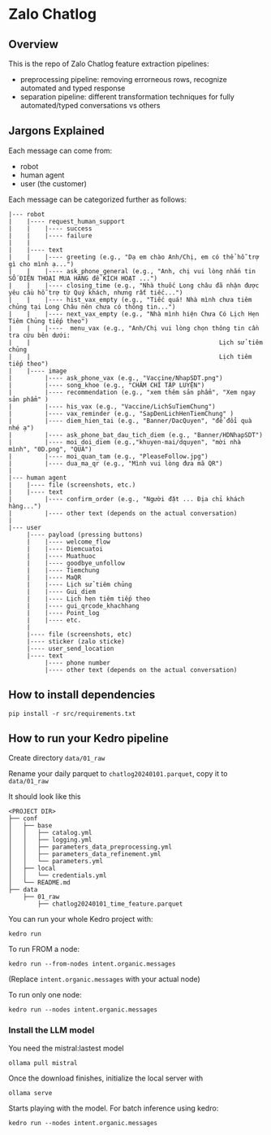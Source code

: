 # Zalo Chatlog

## Overview

This is the repo of Zalo Chatlog feature extraction pipelines:

* preprocessing pipeline: removing errorneous rows, recognize automated and typed response
* separation pipeline: different transformation techniques for fully automated/typed conversations vs others

## Jargons Explained

Each message can come from:

* robot
* human agent
* user (the customer)

Each message can be categorized further as follows:

```
|--- robot
|    |---- request_human_support
|    |    |---- success
|    |    |---- failure
|    |
|    |---- text
|    |    |---- greeting (e.g., "Dạ em chào Anh/Chị, em có thể hỗ trợ gì cho mình ạ...")
|    |    |---- ask_phone_general (e.g., "Anh, chị vui lòng nhắn tin SỐ ĐIỆN THOẠI MUA HÀNG để KÍCH HOẠT ...")
|    |    |---- closing_time (e.g., "Nhà thuốc Long châu đã nhận được yêu cầu hỗ trợ từ Quý khách, nhưng rất tiếc...")
|    |    |---- hist_vax_empty (e.g., "Tiếc quá! Nhà mình chưa tiêm chủng tại Long Châu nên chưa có thông tin...")
|    |    |---- next_vax_empty (e.g., "Nhà mình hiện Chưa Có Lịch Hẹn Tiêm Chủng tiếp theo")
|    |    |----  menu_vax (e.g., "Anh/Chị vui lòng chọn thông tin cần tra cứu bên dưới:
|    |                                                    Lịch sử tiêm chủng
|    |                                                    Lịch tiêm tiếp theo")
|    |---- image
|         |---- ask_phone_vax (e.g., "Vaccine/NhapSDT.png")
|         |---- song_khoe (e.g., "CHĂM CHỈ TẬP LUYỆN")
|         |---- recommendation (e.g., "xem thêm sản phẩm", "Xem ngay sản phẩm" )
|         |---- his_vax (e.g., "Vaccine/LichSuTiemChung")
|         |---- vax_reminder (e.g., "SapDenLichHenTiemChung" )
|         |---- diem_hien_tai (e.g., "Banner/DacQuyen", "để đổi quà nhé ạ")
|         |---- ask_phone_bat_dau_tich_diem (e.g., "Banner/HDNhapSDT")
|         |---- moi_doi_diem (e.g.,"khuyen-mai/dquyen", "mời nhà mình", "0D.png", "QUÀ")
|         |---- moi_quan_tam (e.g., "PleaseFollow.jpg")
|         |---- dua_ma_qr (e.g., "Mình vui lòng đưa mã QR")
|
|--- human agent
|    |---- file (screenshots, etc.)
|    |---- text 
|         |---- confirm_order (e.g., "Người đặt ... Địa chỉ khách hàng...") 
|         |---- other text (depends on the actual conversation)
|
|--- user
     |---- payload (pressing buttons)
     |    |---- welcome_flow            
     |    |---- Diemcuatoi              
     |    |---- Muathuoc                
     |    |---- goodbye_unfollow        
     |    |---- Tiemchung               
     |    |---- MaQR                    
     |    |---- Lịch sử tiêm chủng      
     |    |---- Gui_diem                
     |    |---- Lịch hẹn tiêm tiếp theo 
     |    |---- gui_qrcode_khachhang    
     |    |---- Point_log               
     |    |---- etc.
     |
     |---- file (screenshots, etc)
     |---- sticker (zalo sticke)
     |---- user_send_location 
     |---- text
          |---- phone number
          |---- other text (depends on the actual conversation)
```



## How to install dependencies

```
pip install -r src/requirements.txt
```

## How to run your Kedro pipeline

Create directory `data/01_raw` 

Rename your daily parquet to `chatlog20240101.parquet`, copy it to `data/01_raw`

It should look like this

```
<PROJECT DIR>
├── conf
│   ├── base
│   │   ├── catalog.yml
│   │   ├── logging.yml
│   │   ├── parameters_data_preprocessing.yml
│   │   ├── parameters_data_refinement.yml
│   │   └── parameters.yml
│   ├── local
│   │   └── credentials.yml
│   └── README.md
├── data
    ├── 01_raw
        ├── chatlog20240101_time_feature.parquet
```

You can run your whole Kedro project with:

```
kedro run
```

To run FROM a node:
```
kedro run --from-nodes intent.organic.messages
```

(Replace `intent.organic.messages` with your actual node)

To run only one node:

```
kedro run --nodes intent.organic.messages
```

### Install the LLM model
You need the mistral:lastest model
```
ollama pull mistral
```

Once the download finishes, initialize the local server with
```
ollama serve
```

Starts playing with the model. For batch inference using kedro:

```
kedro run --nodes intent.organic.messages
```
